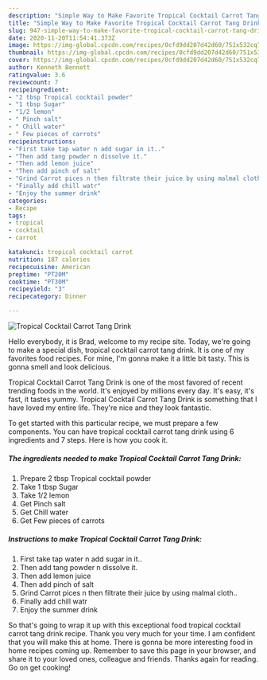 ```yaml
---
description: "Simple Way to Make Favorite Tropical Cocktail Carrot Tang Drink"
title: "Simple Way to Make Favorite Tropical Cocktail Carrot Tang Drink"
slug: 947-simple-way-to-make-favorite-tropical-cocktail-carrot-tang-drink
date: 2020-11-20T11:54:41.373Z
image: https://img-global.cpcdn.com/recipes/0cfd9dd207d42d60/751x532cq70/tropical-cocktail-carrot-tang-drink-recipe-main-photo.jpg
thumbnail: https://img-global.cpcdn.com/recipes/0cfd9dd207d42d60/751x532cq70/tropical-cocktail-carrot-tang-drink-recipe-main-photo.jpg
cover: https://img-global.cpcdn.com/recipes/0cfd9dd207d42d60/751x532cq70/tropical-cocktail-carrot-tang-drink-recipe-main-photo.jpg
author: Kenneth Bennett
ratingvalue: 3.6
reviewcount: 7
recipeingredient:
- "2 tbsp Tropical cocktail powder"
- "1 tbsp Sugar"
- "1/2 lemon"
- " Pinch salt"
- " Chill water"
- " Few pieces of carrots"
recipeinstructions:
- "First take tap water n add sugar in it.."
- "Then add tang powder n dissolve it."
- "Then add lemon juice"
- "Then add pinch of salt"
- "Grind Carrot pices n then filtrate their juice by using malmal cloth.."
- "Finally add chill watr"
- "Enjoy the summer drink"
categories:
- Recipe
tags:
- tropical
- cocktail
- carrot

katakunci: tropical cocktail carrot 
nutrition: 187 calories
recipecuisine: American
preptime: "PT20M"
cooktime: "PT30M"
recipeyield: "3"
recipecategory: Dinner

---
```



![Tropical Cocktail Carrot Tang Drink](https://img-global.cpcdn.com/recipes/0cfd9dd207d42d60/751x532cq70/tropical-cocktail-carrot-tang-drink-recipe-main-photo.jpg)

Hello everybody, it is Brad, welcome to my recipe site. Today, we're going to make a special dish, tropical cocktail carrot tang drink. It is one of my favorites food recipes. For mine, I'm gonna make it a little bit tasty. This is gonna smell and look delicious.

Tropical Cocktail Carrot Tang Drink is one of the most favored of recent trending foods in the world. It's enjoyed by millions every day. It's easy, it's fast, it tastes yummy. Tropical Cocktail Carrot Tang Drink is something that I have loved my entire life. They're nice and they look fantastic.




To get started with this particular recipe, we must prepare a few components. You can have tropical cocktail carrot tang drink using 6 ingredients and 7 steps. Here is how you cook it.

<!--inarticleads1-->

##### The ingredients needed to make Tropical Cocktail Carrot Tang Drink:

1. Prepare 2 tbsp Tropical cocktail powder
1. Take 1 tbsp Sugar
1. Take 1/2 lemon
1. Get  Pinch salt
1. Get  Chill water
1. Get  Few pieces of carrots




<!--inarticleads2-->

##### Instructions to make Tropical Cocktail Carrot Tang Drink:

1. First take tap water n add sugar in it..
1. Then add tang powder n dissolve it.
1. Then add lemon juice
1. Then add pinch of salt
1. Grind Carrot pices n then filtrate their juice by using malmal cloth..
1. Finally add chill watr
1. Enjoy the summer drink




So that's going to wrap it up with this exceptional food tropical cocktail carrot tang drink recipe. Thank you very much for your time. I am confident that you will make this at home. There is gonna be more interesting food in home recipes coming up. Remember to save this page in your browser, and share it to your loved ones, colleague and friends. Thanks again for reading. Go on get cooking!
